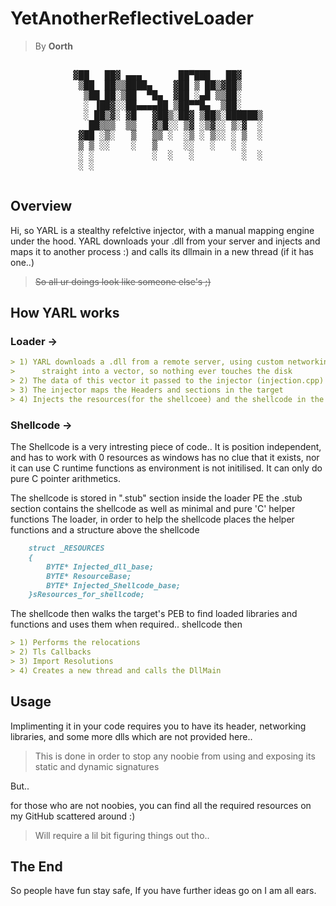 # YetAnotherReflectiveLoader
> By **Oorth**
<pre align="center">

▓██   ██▓ ▄▄▄       ██▀███   ██▓    
 ▒██  ██▒▒████▄    ▓██ ▒ ██▒▓██▒    
  ▒██ ██░▒██  ▀█▄  ▓██ ░▄█ ▒▒██░    
  ░ ▐██▓░░██▄▄▄▄██ ▒██▀▀█▄  ▒██░    
  ░ ██▒▓░ ▓█   ▓██▒░██▓ ▒██▒░██████▒
   ██▒▒▒  ▒▒   ▓▒█░░ ▒▓ ░▒▓░░ ▒░▓  ░
 ▓██ ░▒░   ▒   ▒▒ ░  ░▒ ░ ▒░░ ░ ▒  ░
 ▒ ▒ ░░    ░   ▒     ░░   ░   ░ ░   
 ░ ░           ░  ░   ░         ░  ░
 ░ ░                                

</pre>

## Overview

Hi, so YARL is a stealthy refelctive injector, with a manual mapping engine under the hood.
YARL downloads your .dll from your server and injects and maps it to another process :)
and calls its dllmain in a new thread (if it has one..)
>~~So all ur doings look like someone else's ;)~~

## How YARL works
### Loader ->
```markdown
> 1) YARL downloads a .dll from a remote server, using custom networking functions,
>      straight into a vector, so nothing ever touches the disk
> 2) The data of this vector it passed to the injector (injection.cpp)
> 3) The injector maps the Headers and sections in the target
> 4) Injects the resources(for the shellcoee) and the shellcode in the target too
```
### Shellcode ->
The Shellcode is a very intresting piece of code.. It is position independent, and has to work with 0 resources
as windows has no clue that it exists, nor it can use C runtime functions as environment is not initilised.
It can only do pure C pointer arithmetics.

The shellcode is stored in ".stub" section inside the loader PE
the .stub section contains the shellcode as well as minimal and pure 'C' helper functions 
The loader, in order to help the shellcode places the helper functions and a structure above the shellcode
```markdown
    struct _RESOURCES
    {
        BYTE* Injected_dll_base;
        BYTE* ResourceBase;
        BYTE* Injected_Shellcode_base;
    }sResources_for_shellcode;
```

The shellcode then walks the target's PEB to find loaded libraries and functions and uses them when required..
shellcode then
```markdown
> 1) Performs the relocations
> 2) Tls Callbacks
> 3) Import Resolutions
> 4) Creates a new thread and calls the DllMain
```

## Usage
Implimenting it in your code requires you to have its header, networking libraries, and some more dlls which are not provided here..
>This is done in order to stop any noobie from using and exposing its static and dynamic signatures

But..

for those who are not noobies, you can find all the required resources on my GitHub scattered around :)
>Will require a lil bit figuring things out tho..

## The End
So people have fun stay safe, If you have further ideas go on I am all ears.

